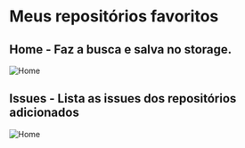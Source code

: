 # Meus repositórios favoritos

## Home - Faz a busca e salva no storage.
![Home](https://raw.githubusercontent.com/RafaelScharf/react-repositorios-favoritos/master/src/assets/img/home-repo-fav.png)

## Issues - Lista as issues dos repositórios adicionados
![Home](https://raw.githubusercontent.com/RafaelScharf/react-repositorios-favoritos/master/src/assets/img/issues-repo-fav.png)

